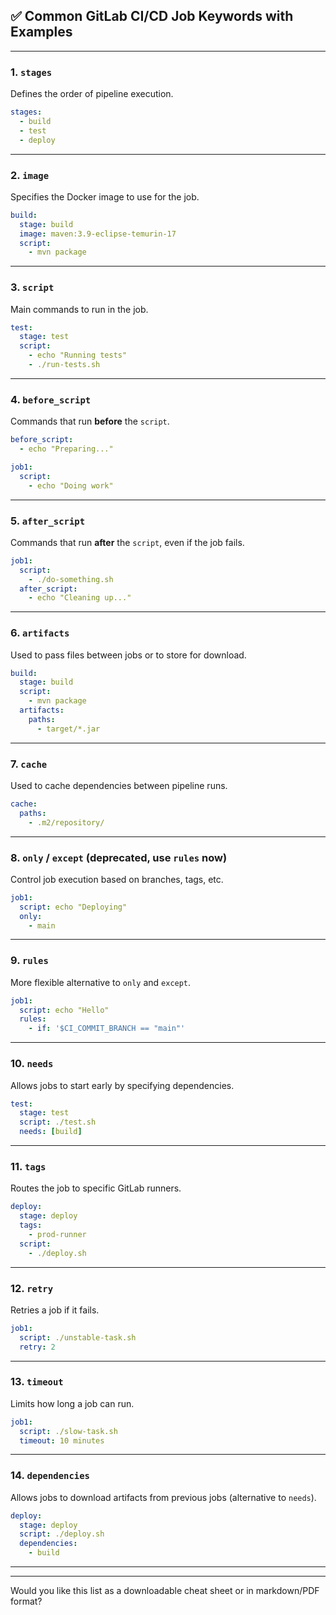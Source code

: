 ## ✅ Common GitLab CI/CD Job Keywords with Examples

---

### 1. **`stages`**
Defines the order of pipeline execution.

```yaml
stages:
  - build
  - test
  - deploy
```

---

### 2. **`image`**
Specifies the Docker image to use for the job.

```yaml
build:
  stage: build
  image: maven:3.9-eclipse-temurin-17
  script:
    - mvn package
```

---

### 3. **`script`**
Main commands to run in the job.

```yaml
test:
  stage: test
  script:
    - echo "Running tests"
    - ./run-tests.sh
```

---

### 4. **`before_script`**
Commands that run **before** the `script`.

```yaml
before_script:
  - echo "Preparing..."

job1:
  script:
    - echo "Doing work"
```

---

### 5. **`after_script`**
Commands that run **after** the `script`, even if the job fails.

```yaml
job1:
  script:
    - ./do-something.sh
  after_script:
    - echo "Cleaning up..."
```

---

### 6. **`artifacts`**
Used to pass files between jobs or to store for download.

```yaml
build:
  stage: build
  script:
    - mvn package
  artifacts:
    paths:
      - target/*.jar
```

---

### 7. **`cache`**
Used to cache dependencies between pipeline runs.

```yaml
cache:
  paths:
    - .m2/repository/
```

---

### 8. **`only` / `except` (deprecated, use `rules` now)**
Control job execution based on branches, tags, etc.

```yaml
job1:
  script: echo "Deploying"
  only:
    - main
```

---

### 9. **`rules`**
More flexible alternative to `only` and `except`.

```yaml
job1:
  script: echo "Hello"
  rules:
    - if: '$CI_COMMIT_BRANCH == "main"'
```

---

### 10. **`needs`**
Allows jobs to start early by specifying dependencies.

```yaml
test:
  stage: test
  script: ./test.sh
  needs: [build]
```

---

### 11. **`tags`**
Routes the job to specific GitLab runners.

```yaml
deploy:
  stage: deploy
  tags:
    - prod-runner
  script:
    - ./deploy.sh
```

---

### 12. **`retry`**
Retries a job if it fails.

```yaml
job1:
  script: ./unstable-task.sh
  retry: 2
```

---

### 13. **`timeout`**
Limits how long a job can run.

```yaml
job1:
  script: ./slow-task.sh
  timeout: 10 minutes
```

---

### 14. **`dependencies`**
Allows jobs to download artifacts from previous jobs (alternative to `needs`).

```yaml
deploy:
  stage: deploy
  script: ./deploy.sh
  dependencies:
    - build
```

---



---

Would you like this list as a downloadable cheat sheet or in markdown/PDF format?
